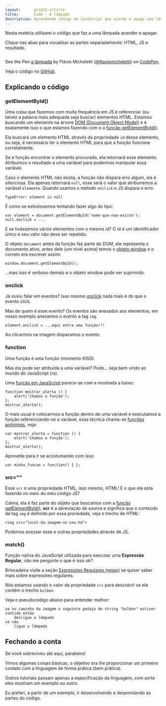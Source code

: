 ```yaml
---
layout:      grid12-article
title:       Code - A lâmpada
description: Aprendendo código em JavaScript que acende e apaga uma lâmpada (princípio de animações com JS)!
---
```


Nesta matéria utilizarei o código que faz a uma lâmpada acender e apagar.

Clique nas abas para visualizar as partes separadamente: HTML, JS e resultado.

<div data-height="266" data-theme-id="2897" data-slug-hash="zFGvl" data-default-tab="null" data-user="flaviomicheletti" class='codepen'><pre><code></code></pre>
<p>See the Pen <a href='http://codepen.io/flaviomicheletti/pen/zFGvl/'>a lâmpada</a> by Flávio Micheletti (<a href='http://codepen.io/flaviomicheletti'>@flaviomicheletti</a>) on <a href='http://codepen.io'>CodePen</a>.</p>
</div><script async src="//codepen.io/assets/embed/ei.js"></script>

Veja o código no [GitHub](https://github.com/devfuria/javascript-exemplos/tree/master/lampada).



Explicando o código
---

### getElementById()

Uma coisa que fazemos com muita frequência em JS é referenciar (ou talvez a palavra mais adequada seja buscar) elementos
HTML. Estamos buscando um elemento na árvore [DOM (Document Object Model)](/javascript/dom/) e é exatamente isso o que estamos fazendo
com o a [função getElementById()](/javascript/refs/getelementbyid).

Ela buscará um elemento HTML através da propriedade `id` desse elemento, ou seja, é necessário ter o elemento HTML para
que a função funcione corretamente.

Se a função encontrar o elemento procurado, ela retornará esse elemento. Atribuímos o resultado a uma variável para 
podermos manipular essa variável. 

Caso o elemento HTML não exista, a função não dispara erro algum, ela é silenciosa. Ela apenas retornará `null`, esse 
será o valor que atribuiremos a variável `elemento`. Quando usamos o método `onclick` o JS dispara o erro:

    TypeError: element is null

É como se estivéssemos tentando fazer algo do tipo:

    var element = document.getElementById('nome-que-nao-existe');
    null.onclick = ...

E se tivéssemos vários elementos com o mesmo id? O id é um identificador único e seu valor não deve ser repetido.

O objeto `document` antes da função faz parte do DOM, ele representa o documento ativo, antes dele (um nível acima) 
temos o [objeto window](/javascript/objeto-global/) e o correto era escrever assim:

    window.document.getElementById();

...mas isso é verboso demais e o objeto window pode ser suprimido.



### onclick

Já ouviu falar em eventos? Isso mesmo [onclick](/javascript/refs/onclick/) nada mais é do que o evento click.

Mas de quem é esse evento? Os eventos são anexados aos elementos, em nosso exemplo anexamos o evento a tag `img`.

    element.onclick = ...aqui entra uma função!!!

Ao clicarmos na imagem disparamos o evento.



### function

Uma função é uma função (momento KISS).

Mas ela pode ser atribuída a uma variável? Pode... seja bem vindo ao mundo do JavaScript (rs).

Uma [função em JavaScript](/javascript/refs/funcoes/) parece-se com a mostrada a baixo:

    function mostrar_alerta () {
        alert('chamou a função');
    };
    mostrar_alerta();

O mais usual é colocarmos a função dentro de uma variável e executamos a função referenciando-se a variável, essa técnica
chama-se [funções anônimas](/javascript/funcoes-anonimas/), veja:

    var mostrar_alerta = function () {
        alert('chamou a função');
    };
    mostrar_alerta();

Aproveite para ir se acostumando com isso:

    var minha_funcao = function() { };



### src=""

Esse `scr` é uma propriedade HTML, isso mesmo, HTML! E o que ela esta fazendo no meio do meu código JS?

Calma, ela é faz parte do objeto que buscamos com a [função getElementById()](/javascript/refs/getelementbyid), __scr__
é a abreviação de source e significa que o conteúdo da tag `img` é definido por essa proriedade, veja o trecho de HTML:

    <img src="local-da-imagem-no-seu-hd">

Podemos acessar esse e outras propriedades através de JS.




### match()

Função nativa do JavaScript utilizada para executar uma __Expressão Regular__, não me pergunte o que é isso ok?

Brincadeira visite a seção [Expressões Regulares (regex)](/regex/) se quiser saber mais sobre expressões regulares.

Nós estamos usando o valor da propriedade `src` para descobrir se ela contém o trecho `bulbon`.

Veja o pseudocódigo abaixo para entender melhor:

    se no caminho da imagem o seguinte pedaço de string "bulbon" estiver contido então
        desligue a lâmpada
    se não
        ligue a lâmpada



Fechando a conta
---

Se você sobreviveu até aqui, parabéns!

Vimos algumas coisas básicas, o objetivo era lhe proporcionar um primeiro contato com a linguagem de forma prática (bem prática).

Outros tutoriais passam apenas a especificação da linguagem, com sorte eles mostram um exemplo ou outro.

Eu preferi, a partir de um exemplo, ir desenvolvendo e desenrolando as partes do código.

